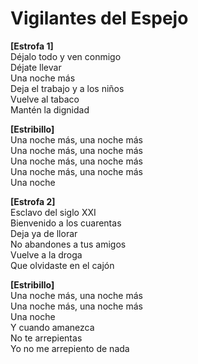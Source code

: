 # Vigilantes del Espejo

**[Estrofa 1]**  
Déjalo todo y ven conmigo  
Déjate llevar  
Una noche más  
Deja el trabajo y a los niños  
Vuelve al tabaco  
Mantén la dignidad

**[Estribillo]**  
Una noche más, una noche más  
Una noche más, una noche más  
Una noche más, una noche más  
Una noche más, una noche más  
Una noche

**[Estrofa 2]**  
Esclavo del siglo XXI  
Bienvenido a los cuarentas  
Deja ya de llorar  
No abandones a tus amigos  
Vuelve a la droga  
Que olvidaste en el cajón

**[Estribillo]**  
Una noche más, una noche más  
Una noche más, una noche más  
Una noche  
Y cuando amanezca  
No te arrepientas  
Yo no me arrepiento de nada
